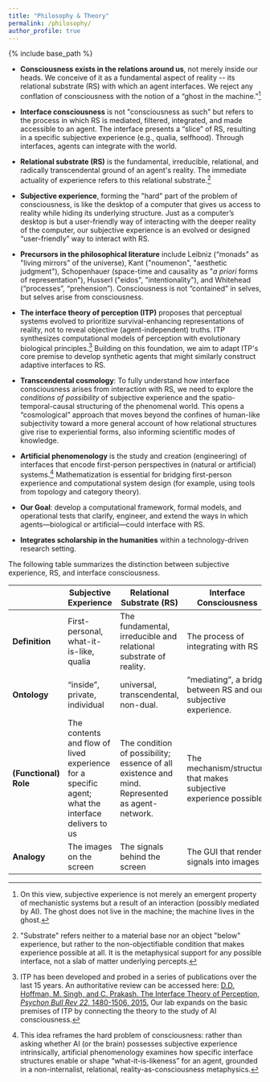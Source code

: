 ```yaml
---
title: "Philosophy & Theory"
permalink: /philosophy/
author_profile: true
---
```


{% include base_path %}

<!-- ## Core commitments -->
* **Consciousness exists in the relations around us**, not merely inside our heads. We conceive of it as a fundamental aspect of reality -- its relational substrate (RS) with which an agent interfaces. We reject any conflation of consciousness with the notion of a “ghost in the machine.”[^4]

*	**Interface consciousness** is not "consciousness as such" but refers to the process in which RS is mediated, filtered, integrated, and made accessible to an agent.  The interface presents a “slice” of RS, resulting in a specific subjective experience (e.g., qualia, selfhood). Through interfaces, agents can integrate with the world. <!-- We explicitly distance ourselves from purely internalist notions of consciousness. -->

* **Relational substrate (RS)** is the fundamental, irreducible, relational, and radically transcendental ground of an agent's reality. The immediate actuality of experience refers to this relational substrate.[^1]

*	**Subjective experience**, forming the "hard" part of the problem of consciousness, is like the desktop of a computer that gives us access to reality while hiding its underlying structure. Just as a computer’s desktop is but a user-friendly way of interacting with the deeper reality of the computer, our subjective experience is an evolved or designed “user-friendly” way to interact with RS. 

<!-- *	**AI consciousness is reframed**, not as a question of interiority or emergence, but as an exploration of interfaces to an agent’s reality. AI consciousness becomes “artificial interface consciousness.”
-->

*	**Precursors in the philosophical literature** include Leibniz (“monads" as "living mirrors" of the universe), Kant ("noumenon", "aesthetic judgment"), Schopenhauer (space-time and causality as "_a priori_ forms of representation"), Husserl ("eidos", "intentionality"), and Whitehead (“processes”, “prehension”). Consciousness is not “contained” in selves, but selves arise from consciousness.

* **The interface theory of perception (ITP)** proposes that perceptual systems evolved to prioritize survival-enhancing representations of reality, not to reveal objective (agent-independent) truths. ITP synthesizes computational models of perception with evolutionary biological principles.[^2] Building on this foundation, we aim to adapt ITP's core premise to develop synthetic agents that might similarly construct adaptive interfaces to RS.

* **Transcendental cosmology**: To fully understand how interface consciousness arises from interaction with RS, we need to explore the _conditions of possibility_ of subjective experience and the spatio-temporal-causal structuring of the phenomenal world. This opens a “cosmological” approach that moves beyond the confines of human-like subjectivity toward a more general account of how relational structures give rise to experiential forms, also informing scientific modes of knowledge.

*	**Artificial phenomenology** is the study and creation (engineering) of interfaces that encode first-person perspectives in (natural or artificial) systems.[^3] Mathematization is essential for bridging first-person experience and computational system design (for example, using tools from topology and category theory). 

*	**Our Goal**: develop a computational framework, formal models, and operational tests that clarify, engineer, and extend the ways in which agents—biological or artificial—could interface with RS.

*	**Integrates scholarship in the humanities** within a technology-driven research setting.

The following table summarizes the distinction between subjective experience, RS, and interface consciousness.

|                   | **Subjective Experience**                                                                              | **Relational Substrate (RS)**                                                                            | **Interface Consciousness**                                                     |
|-------------------|----------------------------------------------------------------------------------------------------|------------------------------------------------------------------------------------------|-----------------------------------------------------------------------------|
| **Definition**        | First-personal, what-it-is-like, qualia                                                            | The fundamental, irreducible and relational substrate of reality.                   | The process of integrating with RS                                    |
| **Ontology**          | “inside”, private, individual                                                   | universal, transcendental, non-dual.                | “mediating”, a bridge between RS and our subjective experience. |
| **(Functional) Role** | The contents and flow of lived experience for a specific agent; what the interface delivers to us  | The condition of possibility; essence of all existence and mind. Represented as agent-network. | The mechanism/structure that makes subjective experience possible           |
| **Analogy**           | The images on the screen                                                                           | The signals behind the screen                                                            | The GUI that renders signals into images                                    |

[^4]: On this view, subjective experience is not merely an emergent property of mechanistic systems but a result of an interaction (possibly mediated by AI). The ghost does not live in the machine; the machine lives in the ghost. 

[^1]: "Substrate" refers neither to a material base nor an object "below" experience, but rather to the non-objectifiable condition that makes experience possible at all. It is the metaphysical support for any possible interface, not a slab of matter underlying percepts.

[^2]: ITP has been developed and probed in a series of publications over the last 15 years. An authoritative review can be accessed here: [D.D. Hoffman, M. Singh, and C. Prakash. The Interface Theory of Perception, _Psychon Bull Rev_ *22*, 1480-1506, 2015.](https://doi.org/10.3758/s13423-015-0890-8) Our lab expands on the basic premises of ITP by connecting the theory to the study of AI consciousness. 

[^3]: This idea reframes the hard problem of consciousness: rather than asking whether AI (or the brain) possesses subjective experience intrinsically, artificial phenomenology examines how specific interface structures enable or shape “what-it-is-likeness” for an agent, grounded in a non-internalist, relational, reality-as-consciousness metaphysics.
